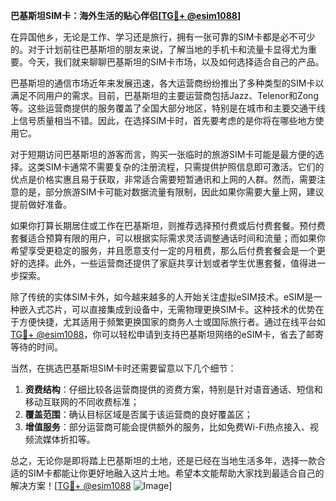 **巴基斯坦SIM卡：海外生活的贴心伴侣[[TG💪+ @esim1088](https://t.me/s/esim1088)]**

在异国他乡，无论是工作、学习还是旅行，拥有一张可靠的SIM卡都是必不可少的。对于计划前往巴基斯坦的朋友来说，了解当地的手机卡和流量卡显得尤为重要。今天，我们就来聊聊巴基斯坦的SIM卡市场，以及如何选择适合自己的产品。

巴基斯坦的通信市场近年来发展迅速，各大运营商纷纷推出了多种类型的SIM卡以满足不同用户的需求。目前，巴基斯坦的主要运营商包括Jazz、Telenor和Zong等。这些运营商提供的服务覆盖了全国大部分地区，特别是在城市和主要交通干线上信号质量相当不错。因此，在选择SIM卡时，首先要考虑的是你将在哪些地方使用它。

对于短期访问巴基斯坦的游客而言，购买一张临时的旅游SIM卡可能是最方便的选择。这类SIM卡通常不需要复杂的注册流程，只需提供护照信息即可激活。它们的优点是价格实惠且易于获取，非常适合需要短暂通讯和上网的人群。然而，需要注意的是，部分旅游SIM卡可能对数据流量有限制，因此如果你需要大量上网，建议提前做好准备。

如果你打算长期居住或工作在巴基斯坦，则推荐选择预付费或后付费套餐。预付费套餐适合预算有限的用户，可以根据实际需求灵活调整通话时间和流量；而如果你希望享受更稳定的服务，并且愿意支付一定的月租费，那么后付费套餐会是一个更好的选择。此外，一些运营商还提供了家庭共享计划或者学生优惠套餐，值得进一步探索。

除了传统的实体SIM卡外，如今越来越多的人开始关注虚拟eSIM技术。eSIM是一种嵌入式芯片，可以直接集成到设备中，无需物理更换SIM卡。这种技术的优势在于方便快捷，尤其适用于频繁更换国家的商务人士或国际旅行者。通过在线平台如[TG💪+ @esim1088](https://t.me/s/esim1088)，你可以轻松申请到支持巴基斯坦网络的eSIM卡，省去了邮寄等待的时间。

当然，在挑选巴基斯坦SIM卡时还需要留意以下几个细节：
1. **资费结构**：仔细比较各运营商提供的资费方案，特别是针对语音通话、短信和移动互联网的不同收费标准；
2. **覆盖范围**：确认目标区域是否属于该运营商的良好覆盖区；
3. **增值服务**：部分运营商可能会提供额外的服务，比如免费Wi-Fi热点接入、视频流媒体折扣等。

总之，无论你是即将踏上巴基斯坦的土地，还是已经在当地生活多年，选择一款合适的SIM卡都能让你更好地融入这片土地。希望本文能帮助大家找到最适合自己的解决方案！[[TG💪+ @esim1088](https://t.me/s/esim1088) ![Image](https://i.postimg.cc/4NQfJmqS/Snipaste-2025-05-13-00-14-12.png)]